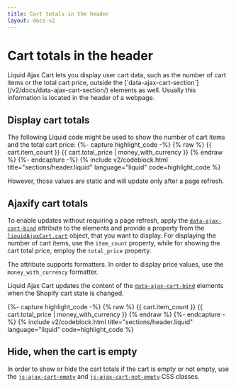 ```yaml
---
title: Cart totals in the header
layout: docs-v2
---
```


# Cart totals in the header

<p class="lead" markdown="1">
Liquid Ajax Cart lets you display user cart data, such as the number of cart items or the total cart price, 
outside the [`data-ajax-cart-section`](/v2/docs/data-ajax-cart-section/) elements as well. 
Usually this information is located in the header of a webpage. 
</p>

## Display cart totals

The following Liquid code might be used to show the number of cart items and the total cart price:
{%- capture highlight_code -%}
{% raw %}
<span class="header__cart-quantity">
  {{ cart.item_count }}
</span>
<span class="header__cart-total">
  {{ cart.total_price | money_with_currency }}
</span>
{% endraw %}
{%- endcapture -%}
{% include v2/codeblock.html title="sections/header.liquid" language="liquid" code=highlight_code %}

However, those values are static and will update only after a page refresh.

## Ajaxify cart totals

To enable updates without requiring a page refresh, apply the [`data-ajax-cart-bind`](/v2/docs/data-ajax-cart-bind/) attribute
to the elements and provide a property from the [`liquidAjaxCart.cart`](/v2/docs/liquid-ajax-cart-cart/) object, that you want to display.
For displaying the number of cart items, use the `item_count` property, 
while for showing the cart total price, employ the `total_price` property.

The attribute supports formatters. In order to display price values, use the `money_with_currency` formatter.

Liquid Ajax Cart updates the content of the [`data-ajax-cart-bind`](/v2/docs/data-ajax-cart-bind/) elements 
when the Shopify cart state is changed.

{%- capture highlight_code -%}
{% raw %}
<span data-ajax-cart-bind="item_count" class="header__cart-quantity">
  {{ cart.item_count }}
</span>
<span data-ajax-cart-bind="total_price | money_with_currency" class="header__cart-total">
  {{ cart.total_price | money_with_currency }}
</span>
{% endraw %}
{%- endcapture -%}
{% include v2/codeblock.html title="sections/header.liquid" language="liquid" code=highlight_code %}

## Hide, when the cart is empty

In order to show or hide the cart totals if the cart is empty or not empty,
use the [`js-ajax-cart-empty`](/v2/docs/js-ajax-cart-empty/) and [`js-ajax-cart-not-empty`](/v2/docs/js-ajax-cart-not-empty/)
CSS classes.